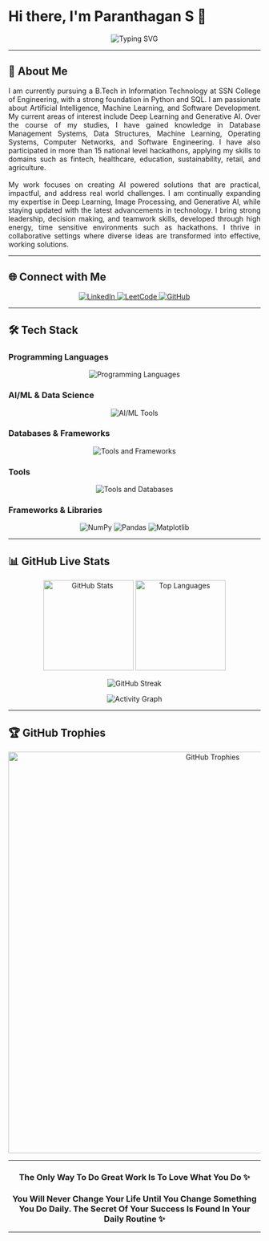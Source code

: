 # Hi there, I'm Paranthagan S 👋

<div align="center">
  <img src="https://readme-typing-svg.herokuapp.com?font=Fira+Code&weight=500&size=22&pause=1000&color=00D4FF&center=true&vCenter=true&width=600&lines=IT+Undergraduate+at+SSN+College;AI%2FML+Enthusiast;Hackathon+Innovator" alt="Typing SVG" />
</div>

---

## 🚀 About Me

<div align="justify">
I am currently pursuing a B.Tech in Information Technology at SSN College of Engineering, with a strong foundation in Python and SQL. I am passionate about Artificial Intelligence, Machine Learning, and Software Development. My current areas of interest include Deep Learning and Generative AI. Over the course of my studies, I have gained knowledge in Database Management Systems, Data Structures, Machine Learning, Operating Systems, Computer Networks, and Software Engineering. I have also participated in more than 15 national level hackathons, applying my skills to domains such as fintech, healthcare, education, sustainability, retail, and agriculture.
</div>

<br>

<div align="justify">
My work focuses on creating AI powered solutions that are practical, impactful, and address real world challenges. I am continually expanding my expertise in Deep Learning, Image Processing, and Generative AI, while staying updated with the latest advancements in technology. I bring strong leadership, decision making, and teamwork skills, developed through high energy, time sensitive environments such as hackathons. I thrive in collaborative settings where diverse ideas are transformed into effective, working solutions.
</div>

---

## 🌐 Connect with Me

<div align="center">
  <a href="https://www.linkedin.com/in/paranthagan-s-6477b7257/" target="_blank">
    <img src="https://img.shields.io/badge/LinkedIn-0077B5?style=for-the-badge&logo=linkedin&logoColor=white" alt="LinkedIn"/>
  </a>
  <a href="https://leetcode.com/u/paranthagan_s/" target="_blank">
    <img src="https://img.shields.io/badge/LeetCode-FFA116?style=for-the-badge&logo=leetcode&logoColor=black" alt="LeetCode"/>
  </a>
  <a href="https://github.com/paranthagan78" target="_blank">
    <img src="https://img.shields.io/badge/GitHub-100000?style=for-the-badge&logo=github&logoColor=white" alt="GitHub"/>
  </a>
</div>

---

## 🛠️ Tech Stack

### Programming Languages
<div align="center">
  <img src="https://skillicons.dev/icons?i=python,html,css,c,java,js" alt="Programming Languages"/>
</div>

### AI/ML & Data Science
<div align="center">
  <img src="https://skillicons.dev/icons?i=sklearn,tensorflow,pytorch" alt="AI/ML Tools"/>
</div>

### Databases & Frameworks
<div align="center">
  <img src="https://skillicons.dev/icons?i=mysql,sqlite,flask,nodejs" alt="Tools and Frameworks"/>
</div>

### Tools
<div align="center">
  <img src="https://skillicons.dev/icons?i=github,arduino,vscode,anaconda" alt="Tools and Databases"/>
</div>

### Frameworks & Libraries
<div align="center">
  <img src="https://img.shields.io/badge/NumPy-013243?style=for-the-badge&logo=numpy&logoColor=white" alt="NumPy"/>
  <img src="https://img.shields.io/badge/Pandas-150458?style=for-the-badge&logo=pandas&logoColor=white" alt="Pandas"/>
  <img src="https://img.shields.io/badge/Matplotlib-11557c?style=for-the-badge&logo=matplotlib&logoColor=white" alt="Matplotlib"/>
</div>

---

## 📊 GitHub Live Stats

<div align="center">

  <img height="180em" src="https://github-readme-stats.vercel.app/api?username=paranthagan78&show_icons=true&theme=tokyonight&include_all_commits=true&count_private=true" alt="GitHub Stats"/>

  <img height="180em" src="https://github-readme-stats.vercel.app/api/top-langs/?username=paranthagan78&layout=compact&theme=tokyonight" alt="Top Languages"/>
  
  ![GitHub Streak](https://github-readme-streak-stats.herokuapp.com/?user=paranthagan78&theme=tokyonight)
  
  ![Activity Graph](https://github-readme-activity-graph.vercel.app/graph?username=paranthagan78&theme=tokyo-night)

</div>

---

## 🏆 GitHub Trophies

<p align="center">
  <img width="800" src="https://github-profile-trophy.vercel.app/?username=paranthagan78&theme=tokyonight&no-frame=true&no-bg=false&margin-w=4&title=Followers,Commits,Repositories,Experience" alt="GitHub Trophies"/>
</p>

---

<div align="center">
  <h3>The Only Way To Do Great Work Is To Love What You Do ✨</h3>
  <h3>You Will Never Change Your Life Until You Change Something You Do Daily. The Secret Of Your Success Is Found In Your Daily Routine ✨</h3>
</div>

---
